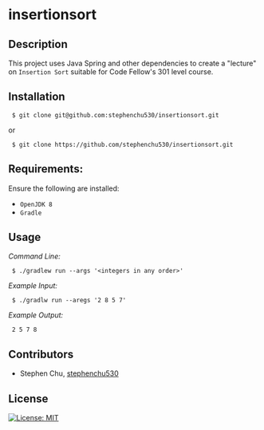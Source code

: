 # insertionsort

## Description
This project uses Java Spring and other dependencies to create a "lecture" on `Insertion Sort` suitable for Code Fellow's 301 level course.

## Installation

```
 $ git clone git@github.com:stephenchu530/insertionsort.git
```
or
```
 $ git clone https://github.com/stephenchu530/insertionsort.git
```

## Requirements:

Ensure the following are installed:
* `OpenJDK 8`
* `Gradle`

## Usage

*Command Line:*
```
 $ ./gradlew run --args '<integers in any order>'
```

*Example Input:*
```
 $ ./gradlw run --aregs '2 8 5 7'
```

*Example Output:*
```
 2 5 7 8
```

## Contributors
* Stephen Chu, [stephenchu530](https://github.com/stephenchu530)

## License
[![License: MIT](https://img.shields.io/badge/License-MIT-yellow.svg)](https://github.com/stephenchu530/insertionsort/blob/master/LICENSE)

